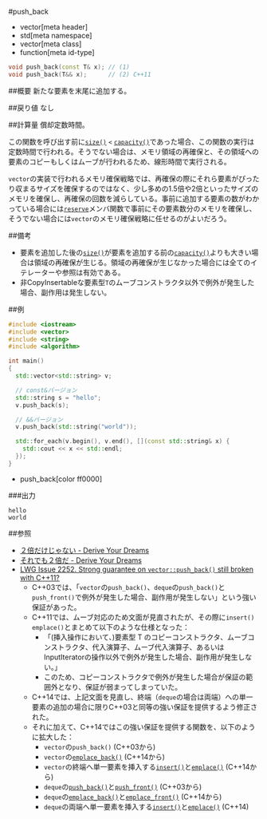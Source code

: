 #push_back
* vector[meta header]
* std[meta namespace]
* vector[meta class]
* function[meta id-type]

```cpp
void push_back(const T& x); // (1)
void push_back(T&& x);      // (2) C++11
```

##概要
新たな要素を末尾に追加する。


##戻り値
なし


##計算量
償却定数時間。

この関数を呼び出す前に[`size()`](./size.md) `<` [`capacity()`](./capacity)であった場合、この関数の実行は定数時間で行われる。そうでない場合は、メモリ領域の再確保と、その領域への要素のコピーもしくはムーブが行われるため、線形時間で実行される。

`vector`の実装で行われるメモリ確保戦略では、再確保の際にそれら要素がぴったり収まるサイズを確保するのではなく、少し多めの1.5倍や2倍といったサイズのメモリを確保し、再確保の回数を減らしている。事前に追加する要素の数がわかっている場合には[`reserve`](./reserve.md)メンバ関数で事前にその要素数分のメモリを確保し、そうでない場合には`vector`のメモリ確保戦略に任せるのがよいだろう。


##備考
- 要素を追加した後の[`size()`](./size.md)が要素を追加する前の[`capacity()`](./capacity.md)よりも大きい場合は領域の再確保が生じる。領域の再確保が生じなかった場合には全てのイテレーターや参照は有効である。
- 非CopyInsertableな要素型`T`のムーブコンストラクタ以外で例外が発生した場合、副作用は発生しない。


##例
```cpp
#include <iostream>
#include <vector>
#include <string>
#include <algorithm>

int main()
{
  std::vector<std::string> v;

  // const&バージョン
  std::string s = "hello";
  v.push_back(s);

  // &&バージョン
  v.push_back(std::string("world"));

  std::for_each(v.begin(), v.end(), [](const std::string& x) {
    std::cout << x << std::endl;
  });
}
```
* push_back[color ff0000]

###出力
```
hello
world
```


##参照
- [２倍だけじゃない - Derive Your Dreams](http://www.kmonos.net/wlog/111.html#_2334100705)
- [それでも２倍だ - Derive Your Dreams](http://www.kmonos.net/wlog/111.html#_1001100720)
- [LWG Issue 2252. Strong guarantee on `vector::push_back()` still broken with C++11?](http://www.open-std.org/jtc1/sc22/wg21/docs/lwg-defects.html#2252)
	- C++03では、「`vector`の`push_back()`、`deque`の`push_back()`と`push_front()`で例外が発生した場合、副作用が発生しない」という強い保証があった。
	- C++11では、ムーブ対応のため文面が見直されたが、その際に`insert()` `emplace()`とまとめて以下のような仕様となった：
		- 「(挿入操作において、)要素型 T のコピーコンストラクタ、ムーブコンストラクタ、代入演算子、ムーブ代入演算子、あるいはInputIteratorの操作以外で例外が発生した場合、副作用が発生しない。」
		- このため、コピーコンストラクタで例外が発生した場合が保証の範囲外となり、保証が弱まってしまっていた。
	- C++14では、上記文面を見直し、終端（`deque`の場合は両端）への単一要素の追加の場合に限りC++03と同等の強い保証を提供するよう修正された。
	- それに加えて、C++14ではこの強い保証を提供する関数を、以下のように拡大した：
		- `vector`の`push_back()` (C++03から)
		- `vector`の[`emplace_back()`](./emplace_back.md) (C++14から)
		- `vector`の終端へ単一要素を挿入する[`insert()`](./insert.md)と[`emplace()`](./emplace.md) (C++14から)
		- `deque`の[`push_back()`](/reference/deque/push_back.md)と[`push_front()`](/reference/deque/push_front.md) (C++03から)
		- `deque`の[`emplace_back()`](/reference/deque/emplace_back.md)と[`emplace_front()`](/reference/deque/emplace_front.md) (C++14から)
		- `deque`の両端へ単一要素を挿入する[`insert()`](/reference/deque/insert.md)と[`emplace()`](/reference/deque/emplace.md) (C++14)

